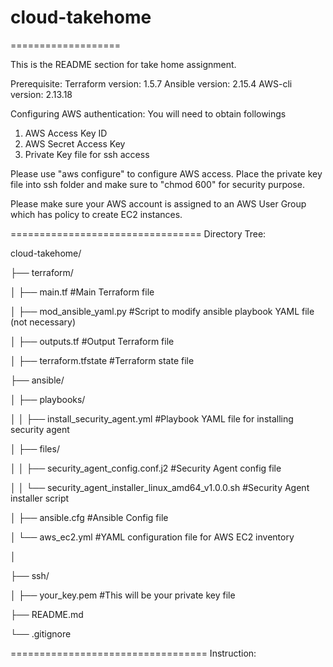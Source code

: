 # cloud-takehome
===================

This is the README section for take home assignment.

Prerequisite:
Terraform version: 1.5.7
Ansible version: 2.15.4
AWS-cli version: 2.13.18


Configuring AWS authentication:
You will need to obtain followings
1. AWS Access Key ID
2. AWS Secret Access Key
3. Private Key file for ssh access

Please use "aws configure" to configure AWS access.
Place the private key file into ssh folder and make sure to "chmod 600" for security purpose.

Please make sure your AWS account is assigned to an AWS User Group which has policy to create EC2 instances.

=================================
Directory Tree:

cloud-takehome/

├── terraform/

│   ├── main.tf #Main Terraform file

│   ├── mod_ansible_yaml.py #Script to modify ansible playbook YAML file (not necessary)

│   ├── outputs.tf #Output Terraform file

│   ├── terraform.tfstate #Terraform state file

├── ansible/

│   ├── playbooks/

│   │   ├── install_security_agent.yml #Playbook YAML file for installing security agent

│   ├── files/

│   │   ├── security_agent_config.conf.j2 #Security Agent config file

│   │   └── security_agent_installer_linux_amd64_v1.0.0.sh #Security Agent installer script

│   ├── ansible.cfg #Ansible Config file

│   └── aws_ec2.yml #YAML configuration file for AWS EC2 inventory

│

├── ssh/

│   ├── your_key.pem #This will be your private key file

├── README.md

└── .gitignore


==================================
Instruction:

